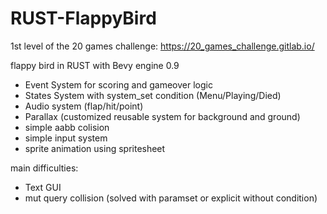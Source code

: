 # RUST-FlappyBird
1st level of the 20 games challenge: https://20_games_challenge.gitlab.io/

flappy bird in RUST with Bevy engine 0.9

- Event System for scoring and gameover logic
- States System with system_set condition (Menu/Playing/Died)
- Audio system (flap/hit/point)
- Parallax (customized reusable system for background and ground)
- simple aabb colision
- simple input system
- sprite animation using spritesheet 

main difficulties:
- Text GUI
- mut query collision (solved with paramset or explicit without condition)
